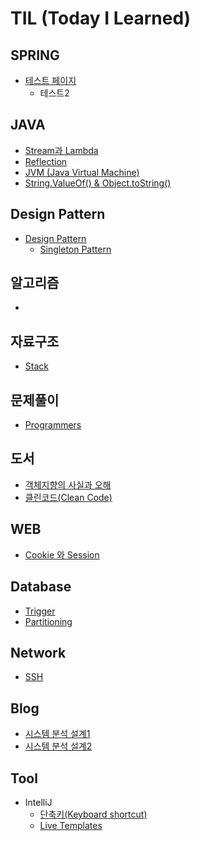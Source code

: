# TIL (Today I Learned)


## SPRING 
  - [테스트 페이지](https://github.com/sjeun1/TIL/blob/main/Spring/test.md)
    - 테스트2
  
## JAVA
  - [Stream과 Lambda](https://github.com/sjeun1/TIL/blob/main/JAVA/Stream.md)
  - [Reflection](https://github.com/sjeun1/TIL/blob/main/JAVA/Reflection.md)
  - [JVM (Java Virtual Machine)](https://github.com/sjeun1/TIL/blob/main/JAVA/JVM%20(Java%20Virtual%20Machine).md)
  - [String.ValueOf() & Object.toString()](https://github.com/sjeun1/TIL/blob/main/JAVA/String.ValueOf()%20%26%20Object.toString().md)

## Design Pattern
  - [Design Pattern](https://github.com/sjeun1/TIL/blob/main/Design%20Pattern/Design%20Pattern.md)
    - [Singleton Pattern](https://github.com/sjeun1/TIL/blob/main/Design%20Pattern/Singleton%20Pattern.md)
  
## 알고리즘
  - 

## 자료구조
  - [Stack](https://github.com/sjeun1/TIL/blob/main/%EC%95%8C%EA%B3%A0%EB%A6%AC%EC%A6%98/Stack.md)

## 문제풀이
  - [Programmers](https://github.com/sjeun1/TIL/tree/main/Programmers)

## 도서
  - [객체지향의 사실과 오해](https://github.com/sjeun1/TIL/blob/main/Book/%EA%B0%9D%EC%B2%B4%EC%A7%80%ED%96%A5%EC%9D%98%20%EC%82%AC%EC%8B%A4%EA%B3%BC%20%EC%98%A4%ED%95%B4.md)
  - [클린코드(Clean Code)](https://github.com/sjeun1/TIL/blob/main/Book/%ED%81%B4%EB%A6%B0%EC%BD%94%EB%93%9C(Clean%20Code).md)

## WEB
  - [Cookie 와 Session](https://github.com/sjeun1/TIL/blob/main/WEB/Cookie%20%EC%99%80%20Session.md)
  
## Database
  - [Trigger](https://github.com/sjeun1/TIL/blob/main/Database/Trigger.md)
  - [Partitioning](https://github.com/sjeun1/TIL/blob/main/Database/Partitioning.md)
  
## Network
  - [SSH](https://github.com/sjeun1/TIL/blob/main/Network/SSH.md)

## Blog
  - [시스템 분석 설계1](https://github.com/sjeun1/TIL/blob/main/Blog/%EC%8B%9C%EC%8A%A4%ED%85%9C%20%EB%B6%84%EC%84%9D%20%EC%84%A4%EA%B3%84_1.md)
  - [시스템 분석 설계2](https://github.com/sjeun1/TIL/blob/main/Blog/%EC%8B%9C%EC%8A%A4%ED%85%9C%20%EB%B6%84%EC%84%9D%20%EC%84%A4%EA%B3%84_2.md)

## Tool
  - IntelliJ
    - [단축키(Keyboard shortcut)](https://github.com/sjeun1/TIL/commit/b5bbbeff3423fa903596162b029cf8c14b90d3c2)
    - [Live Templates](https://github.com/sjeun1/TIL/blob/main/Tool/IntelliJ/Live%20Templates.md)
    
